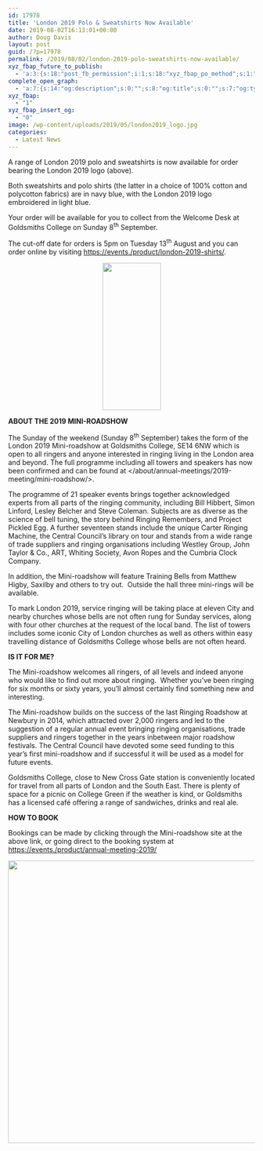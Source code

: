 ```yaml
---
id: 17978
title: 'London 2019 Polo & Sweatshirts Now Available'
date: 2019-08-02T16:13:01+00:00
author: Doug Davis
layout: post
guid: /?p=17978
permalink: /2019/08/02/london-2019-polo-sweatshirts-now-available/
xyz_fbap_future_to_publish:
  - 'a:3:{s:18:"post_fb_permission";i:1;s:18:"xyz_fbap_po_method";s:1:"2";s:16:"xyz_fbap_message";s:62:"News item added to the CCCBR website: {POST_TITLE} {PERMALINK}";}'
complete_open_graph:
  - 'a:7:{s:14:"og:description";s:0:"";s:8:"og:title";s:0:"";s:7:"og:type";s:0:"";s:12:"twitter:card";s:7:"summary";s:15:"twitter:creator";s:0:"";s:19:"twitter:description";s:0:"";s:8:"og:image";s:5:"17067";}'
xyz_fbap:
  - "1"
xyz_fbap_insert_og:
  - "0"
image: /wp-content/uploads/2019/05/london2019_logo.jpg
categories:
  - Latest News
---
```

A range of London 2019 polo and sweatshirts is now available for order bearing the London 2019 logo (above).

Both sweatshirts and polo shirts (the latter in a choice of 100% cotton and polycotton fabrics) are in navy blue, with the London 2019 logo embroidered in light blue.

Your order will be available for you to collect from the Welcome Desk at Goldsmiths College on Sunday 8<sup>th</sup> September.

The cut-off date for orders is 5pm on Tuesday 13<sup>th</sup> August and you can order online by visiting <a href="https://events./product/london-2019-shirts/" target="_blank" rel="noopener noreferrer">https://events./product/london-2019-shirts/</a>.

<p style="text-align: center;">
  <a href="https://cccbr.org.uk/wp-content/uploads/2019/07/rings.png"><img loading="lazy" class="alignnone size-medium wp-image-17609" src="https://cccbr.org.uk/wp-content/uploads/2019/07/rings-119x300.png" alt="" width="119" height="300" srcset="https://cccbr.org.uk/wp-content/uploads/2019/07/rings-119x300.png 119w, https://cccbr.org.uk/wp-content/uploads/2019/07/rings-300x757.png 300w, https://cccbr.org.uk/wp-content/uploads/2019/07/rings.png 371w" sizes="(max-width: 119px) 100vw, 119px" /></a>
</p>

**ABOUT THE 2019 MINI-ROADSHOW** 

The Sunday of the weekend (Sunday 8<sup>th</sup> September) takes the form of the London 2019 Mini-roadshow at Goldsmiths College, SE14 6NW which is open to all ringers and anyone interested in ringing living in the London area and beyond. The full programme including all towers and speakers has now been confirmed and can be found at </about/annual-meetings/2019-meeting/mini-roadshow/>.

The programme of 21 speaker events brings together acknowledged experts from all parts of the ringing community, including Bill Hibbert, Simon Linford, Lesley Belcher and Steve Coleman. Subjects are as diverse as the science of bell tuning, the story behind Ringing Remembers, and Project Pickled Egg. A further seventeen stands include the unique Carter Ringing Machine, the Central Council’s library on tour and stands from a wide range of trade suppliers and ringing organisations including Westley Group, John Taylor & Co., ART, Whiting Society, Avon Ropes and the Cumbria Clock Company.

In addition, the Mini-roadshow will feature Training Bells from Matthew Higby, Saxilby and others to try out.  Outside the hall three mini-rings will be available.

To mark London 2019, service ringing will be taking place at eleven City and nearby churches whose bells are not often rung for Sunday services, along with four other churches at the request of the local band. The list of towers includes some iconic City of London churches as well as others within easy travelling distance of Goldsmiths College whose bells are not often heard.

**IS IT FOR ME?**

The Mini-roadshow welcomes all ringers, of all levels and indeed anyone who would like to find out more about ringing.  Whether you’ve been ringing for six months or sixty years, you’ll almost certainly find something new and interesting.

The Mini-roadshow builds on the success of the last Ringing Roadshow at Newbury in 2014, which attracted over 2,000 ringers and led to the suggestion of a regular annual event bringing ringing organisations, trade suppliers and ringers together in the years inbetween major roadshow festivals. The Central Council have devoted some seed funding to this year’s first mini-roadshow and if successful it will be used as a model for future events.

Goldsmiths College, close to New Cross Gate station is conveniently located for travel from all parts of London and the South East. There is plenty of space for a picnic on College Green if the weather is kind, or Goldsmiths has a licensed café offering a range of sandwiches, drinks and real ale.

**HOW TO BOOK**

Bookings can be made by clicking through the Mini-roadshow site at the above link, or going direct to the booking system at <a href="https://events./product/annual-meeting-2019/" target="_blank" rel="noopener noreferrer">https://events./product/annual-meeting-2019/</a>

<p style="text-align: center;">
  <a href="https://cccbr.org.uk/wp-content/uploads/2019/07/montage.jpg"><img loading="lazy" class="alignnone wp-image-17941 size-large" src="https://cccbr.org.uk/wp-content/uploads/2019/07/montage-1024x576.jpg" alt="" width="1024" height="576" srcset="https://cccbr.org.uk/wp-content/uploads/2019/07/montage-1024x576.jpg 1024w, https://cccbr.org.uk/wp-content/uploads/2019/07/montage-300x169.jpg 300w, https://cccbr.org.uk/wp-content/uploads/2019/07/montage-768x432.jpg 768w, https://cccbr.org.uk/wp-content/uploads/2019/07/montage-1200x675.jpg 1200w, https://cccbr.org.uk/wp-content/uploads/2019/07/montage-600x338.jpg 600w, https://cccbr.org.uk/wp-content/uploads/2019/07/montage.jpg 1280w" sizes="(max-width: 1024px) 100vw, 1024px" /></a>
</p>
